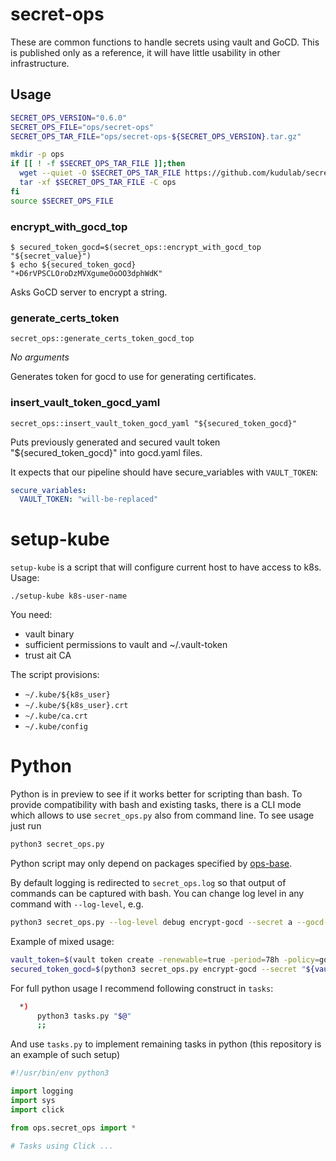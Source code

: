 # secret-ops

These are common functions to handle secrets using vault and GoCD.
This is published only as a reference, it will have little usability in other infrastructure.

## Usage

```bash
SECRET_OPS_VERSION="0.6.0"
SECRET_OPS_FILE="ops/secret-ops"
SECRET_OPS_TAR_FILE="ops/secret-ops-${SECRET_OPS_VERSION}.tar.gz"

mkdir -p ops
if [[ ! -f $SECRET_OPS_TAR_FILE ]];then
  wget --quiet -O $SECRET_OPS_TAR_FILE https://github.com/kudulab/secret-ops/releases/download/${SECRET_OPS_VERSION}/secret-ops.tar.gz
  tar -xf $SECRET_OPS_TAR_FILE -C ops
fi
source $SECRET_OPS_FILE
```

### encrypt_with_gocd_top

```
$ secured_token_gocd=$(secret_ops::encrypt_with_gocd_top "${secret_value}")
$ echo ${secured_token_gocd}
"+D6rVPSCLOroDzMVXgumeOoOO3dphWdK"
```

Asks GoCD server to encrypt a string.

### generate_certs_token

```
secret_ops::generate_certs_token_gocd_top
```

*No arguments*

Generates token for gocd to use for generating certificates.

### insert_vault_token_gocd_yaml

```
secret_ops::insert_vault_token_gocd_yaml "${secured_token_gocd}"
```

Puts previously generated and secured vault token "${secured_token_gocd}" into gocd.yaml files.

It expects that our pipeline should have secure_variables with `VAULT_TOKEN`:
```yaml
secure_variables:
  VAULT_TOKEN: "will-be-replaced"
```

# setup-kube

`setup-kube` is a script that will configure current host to have access to k8s.
Usage:
```
./setup-kube k8s-user-name
```
You need:
 - vault binary
 - sufficient permissions to vault and ~/.vault-token
 - trust ait CA

The script provisions:
 - `~/.kube/${k8s_user}`
 - `~/.kube/${k8s_user}.crt`
 - `~/.kube/ca.crt`
 - `~/.kube/config`

# Python

Python is in preview to see if it works better for scripting than bash.
To provide compatibility with bash and existing tasks, there is a CLI mode which allows to use `secret_ops.py`
also from command line. To see usage just run
```bash
python3 secret_ops.py
```

Python script may only depend on packages specified by [ops-base](https://github.com/kudulab/ops-base).

By default logging is redirected to `secret_ops.log` so that output of commands can be captured with bash.
You can change log level in any command with `--log-level`, e.g.
```bash
python3 secret_ops.py --log-level debug encrypt-gocd --secret a --gocd-server go1
```

Example of mixed usage:
```bash
vault_token=$(vault token create -renewable=true -period=78h -policy=gocd -field token)
secured_token_gocd=$(python3 secret_ops.py encrypt-gocd --secret "${vault_token}" --gocd-server go1)
```

For full python usage I recommend following construct in `tasks`:
```bash
  *)
      python3 tasks.py "$@"
      ;;
```
And use `tasks.py` to implement remaining tasks in python (this repository is an example of such setup)
```python
#!/usr/bin/env python3

import logging
import sys
import click

from ops.secret_ops import *

# Tasks using Click ...
```
